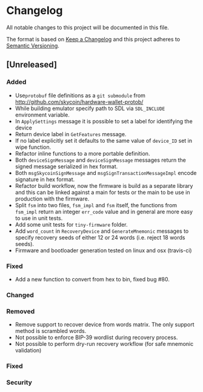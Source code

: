 # Changelog
All notable changes to this project will be documented in this file.

The format is based on [Keep a Changelog](http://keepachangelog.com/en/1.0.0/)
and this project adheres to [Semantic Versioning](http://semver.org/spec/v2.0.0.html).

## [Unreleased]

### Added

- Use`protobuf` file definitions as a `git submodule` from http://github.com/skycoin/hardware-wallet-protob/
- While building emulator specify path to SDL via `SDL_INCLUDE` environment variable.
- In `ApplySettings` message it is possible to set a label for identifying the device
- Return device label in `GetFeatures` message.
- If no label explicitly set it defaults to the same value of `device_ID` set in wipe function.
- Refactor inline functions to a more portable definition.
- Both `deviceSignMessage` and `deviceSignMessage` messages return the signed message serialized in hex format.
- Both `msgSkycoinSignMessage` and `msgSignTransactionMessageImpl` encode signature in hex format.
- Refactor build workflow, now the firmware is build as a separate library and this can be linked against a main for tests or the main to be use in production with the firmware.
- Split `fsm` into two files, `fsm_impl` and `fsm` itself, the functions from `fsm_impl` return an integer `err_code` value and in general are more easy to use in unit tests.
- Add some unit tests for `tiny-firmware` folder.
- Add `word_count` in `RecoveryDevice` and `GenerateMnemonic` messages to specify recovery seeds of either 12 or 24 words (i.e. reject 18 words seeds).
- Firmware and bootloader generation tested on linux and osx (travis-ci)

### Fixed

- Add a new function to convert from hex to bin, fixed bug #80.

### Changed

### Removed

- Remove support to recover device from words matrix. The only support method is scrambled words.
- Not possible to enforce BIP-39 wordlist during recovery process.
- Not possible to perform dry-run recovery workflow (for safe mnemonic validation)

### Fixed

### Security

